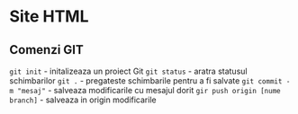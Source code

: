 # Site HTML
## Comenzi GIT
`git init` - initalizeaza un proiect Git
`git status` - aratra statusul schimbarilor
`git .` - pregateste schimbarile pentru a fi salvate
`git commit -m "mesaj"` - salveaza modificarile cu mesajul dorit
`gir push origin [nume branch]` - salveaza in origin modificarile